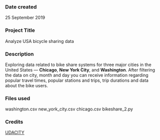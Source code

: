 ### Date created
25 September 2019

### Project Title
Analyze USA bicycle sharing data

### Description
Exploring data related to bike share systems for three major cities in the United States — **Chicago**, **New York City**, and **Washington**. After filtering the data on city, month and day you can receive information regarding popular travel times, popular stations and trips, trip durations and data about the bike users.

### Files used
washington.csv
new_york_city.csv
chicago.csv
bikeshare_2.py

### Credits
[UDACITY](https://www.udacity.com/course/programming-for-data-science-nanodegree--nd104)
